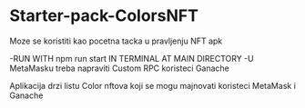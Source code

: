 # Starter-pack-ColorsNFT
Moze se koristiti kao pocetna tacka u pravljenju NFT apk

-RUN WITH npm run start IN TERMINAL AT MAIN DIRECTORY
-U MetaMasku treba napraviti Custom RPC koristeci Ganache

Aplikacija drzi listu Color nftova koji se mogu majnovati koristeci MetaMask i Ganache
